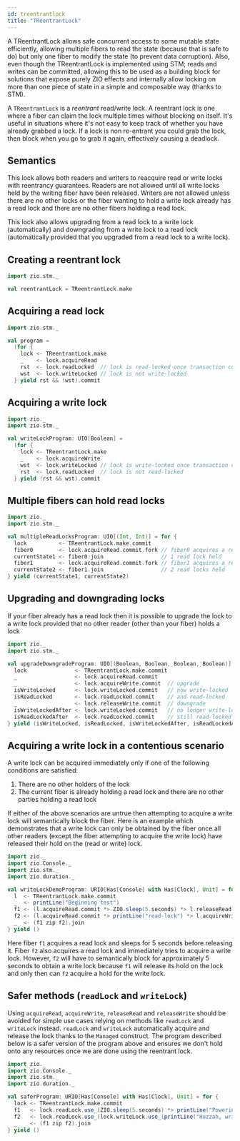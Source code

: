 ```yaml
---
id: treentrantlock
title: "TReentrantLock"
---
```


A TReentrantLock allows safe concurrent access to some mutable state efficiently, allowing multiple fibers to read the 
state (because that is safe to do) but only one fiber to modify the state (to prevent data corruption). Also, even though 
the TReentrantLock is implemented using STM; reads and writes can be committed, allowing this to be used as a building 
block for solutions that expose purely ZIO effects and internally allow locking on more than one piece of state in a 
simple and composable way (thanks to STM).

A `TReentrantLock` is a _reentrant_ read/write lock. A reentrant lock is one where a fiber can claim the lock multiple 
times without blocking on itself. It's useful in situations where it's not easy to keep track of whether you have already 
grabbed a lock. If a lock is non re-entrant you could grab the lock, then block when you go to grab it again, effectively 
causing a deadlock. 

## Semantics 

This lock allows both readers and writers to reacquire read or write locks with reentrancy guarantees. Readers are not 
allowed until all write locks held by the writing fiber have been released. Writers are not allowed unless there are no 
other locks or the fiber wanting to hold a write lock already has a read lock and there are no other fibers holding a 
read lock. 

This lock also allows upgrading from a read lock to a write lock (automatically) and downgrading 
from a write lock to a read lock (automatically provided that you upgraded from a read lock to a write lock).

## Creating a reentrant lock

```scala mdoc:silent
import zio.stm._

val reentrantLock = TReentrantLock.make
```

## Acquiring a read lock

```scala mdoc:silent
import zio.stm._

val program =
  (for {
    lock <- TReentrantLock.make
    _    <- lock.acquireRead
    rst  <- lock.readLocked  // lock is read-locked once transaction completes
    wst  <- lock.writeLocked // lock is not write-locked
  } yield rst && !wst).commit
```

## Acquiring a write lock

```scala mdoc:silent
import zio._
import zio.stm._

val writeLockProgram: UIO[Boolean] =
  (for {
    lock <- TReentrantLock.make
    _    <- lock.acquireWrite
    wst  <- lock.writeLocked // lock is write-locked once transaction completes
    rst  <- lock.readLocked  // lock is not read-locked
  } yield !rst && wst).commit
```

## Multiple fibers can hold read locks

```scala mdoc:silent
import zio._
import zio.stm._

val multipleReadLocksProgram: UIO[(Int, Int)] = for {
  lock          <- TReentrantLock.make.commit
  fiber0        <- lock.acquireRead.commit.fork // fiber0 acquires a read-lock
  currentState1 <- fiber0.join                  // 1 read lock held
  fiber1        <- lock.acquireRead.commit.fork // fiber1 acquires a read-lock
  currentState2 <- fiber1.join                  // 2 read locks held 
} yield (currentState1, currentState2)
```

## Upgrading and downgrading locks

If your fiber already has a read lock then it is possible to upgrade the lock to a write lock provided that no other
reader (other than your fiber) holds a lock
```scala mdoc:silent
import zio._
import zio.stm._

val upgradeDowngradeProgram: UIO[(Boolean, Boolean, Boolean, Boolean)] = for {
  lock               <- TReentrantLock.make.commit
  _                  <- lock.acquireRead.commit
  _                  <- lock.acquireWrite.commit  // upgrade
  isWriteLocked      <- lock.writeLocked.commit   // now write-locked
  isReadLocked       <- lock.readLocked.commit    // and read-locked
  _                  <- lock.releaseWrite.commit  // downgrade
  isWriteLockedAfter <- lock.writeLocked.commit   // no longer write-locked
  isReadLockedAfter  <- lock.readLocked.commit    // still read-locked
} yield (isWriteLocked, isReadLocked, isWriteLockedAfter, isReadLockedAfter)
```

## Acquiring a write lock in a contentious scenario

A write lock can be acquired immediately only if one of the following conditions are satisfied:
1. There are no other holders of the lock
2. The current fiber is already holding a read lock and there are no other parties holding a read lock

If either of the above scenarios are untrue then attempting to acquire a write lock will semantically block the fiber.
Here is an example which demonstrates that a write lock can only be obtained by the fiber once all other readers (except 
the fiber attempting to acquire the write lock) have released their hold on the (read or write) lock.

```scala mdoc:silent
import zio._
import zio.Console._
import zio.stm._
import zio.duration._

val writeLockDemoProgram: URIO[Has[Console] with Has[Clock], Unit] = for {
  l  <- TReentrantLock.make.commit
  _  <- printLine("Beginning test")
  f1 <- (l.acquireRead.commit *> ZIO.sleep(5.seconds) *> l.releaseRead.commit).fork
  f2 <- (l.acquireRead.commit *> printLine("read-lock") *> l.acquireWrite.commit *> printLine("I have upgraded!")).fork
  _  <- (f1 zip f2).join
} yield ()
```

Here fiber `f1` acquires a read lock and sleeps for 5 seconds before releasing it. Fiber `f2` also acquires a read
lock and immediately tries to acquire a write lock. However, `f2` will have to semantically block for approximately 5 
seconds to obtain a write lock because `f1` will release its hold on the lock and only then can `f2` acquire a hold for
the write lock. 

## Safer methods  (`readLock` and `writeLock`)

Using `acquireRead`, `acquireWrite`, `releaseRead` and `releaseWrite` should be avoided for simple use cases relying on
methods like `readLock` and `writeLock` instead. `readLock` and `writeLock` automatically acquire and release the lock
thanks to the `Managed` construct. The program described below is a safer version of the program above and ensures we 
don't hold onto any resources once we are done using the reentrant lock.

```scala mdoc:silent
import zio._
import zio.Console._
import zio.stm._
import zio.duration._

val saferProgram: URIO[Has[Console] with Has[Clock], Unit] = for {
  lock <- TReentrantLock.make.commit
  f1   <- lock.readLock.use_(ZIO.sleep(5.seconds) *> printLine("Powering down")).fork
  f2   <- lock.readLock.use_(lock.writeLock.use_(printLine("Huzzah, writes are mine"))).fork
  _    <- (f1 zip f2).join
} yield ()
```
